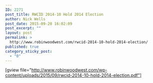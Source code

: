 ```yaml
---
ID: 2271
post_title: RWCID 2014-10 Hold 2014 Election
author: Nick Wells
post_date: 2015-09-20 16:02:09
post_excerpt: ""
layout: post
permalink: >
  http://www.robinwoodwest.com/rwcid-2014-10-hold-2014-election/
published: true
category_sticky_post:
  - "0"
---
```

[gview file="http://www.robinwoodwest.com/wp-content/uploads/2015/09/rwcid-2014-10-hold-2014-election.pdf"]